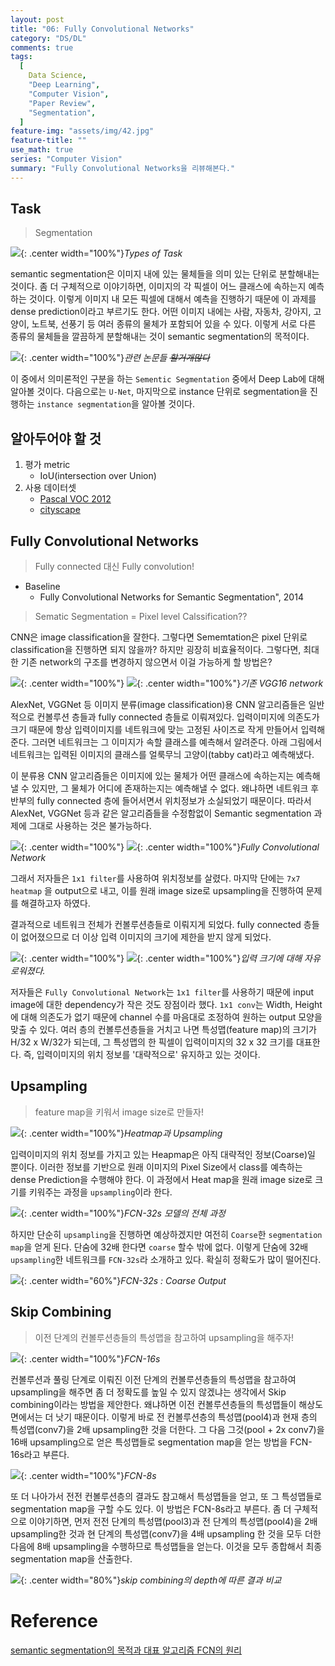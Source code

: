 ```yaml
---
layout: post
title: "06: Fully Convolutional Networks"
category: "DS/DL"
comments: true
tags:
  [
    Data Science,
    "Deep Learning",
    "Computer Vision",
    "Paper Review",
    "Segmentation",
  ]
feature-img: "assets/img/42.jpg"
feature-title: ""
use_math: true
series: "Computer Vision"
summary: "Fully Convolutional Networks을 리뷰해본다."
---
```


## Task

> Segmentation

![](https://img1.daumcdn.net/thumb/R1280x0/?scode=mtistory2&fname=https%3A%2F%2Fblog.kakaocdn.net%2Fdn%2FbLRsBh%2FbtqvFWzSkG4%2FzVFXbcqvOHsbDeQ9NlkTOK%2Fimg.png){: .center width="100%"}_Types of Task_

semantic segmentation은 이미지 내에 있는 물체들을 의미 있는 단위로 분할해내는 것이다. 좀 더 구체적으로 이야기하면, 이미지의 각 픽셀이 어느 클래스에 속하는지 예측하는 것이다. 이렇게 이미지 내 모든 픽셀에 대해서 예측을 진행하기 때문에 이 과제를 dense prediction이라고 부르기도 한다. 어떤 이미지 내에는 사람, 자동차, 강아지, 고양이, 노트북, 선풍기 등 여러 종류의 물체가 포함되어 있을 수 있다. 이렇게 서로 다른 종류의 물체들을 깔끔하게 분할해내는 것이 semantic segmentation의 목적이다.

![](https://image.slidesharecdn.com/pr045deeplabsemanticsegmentation-171105113047/95/pr045-deep-labsemanticsegmentation-6-638.jpg?cb=1509881698){: .center width="100%"}_관련 논문들 ~~할거개많다~~_

이 중에서 의미론적인 구분을 하는 `Sementic Segmentation` 중에서 Deep Lab에 대해 알아볼 것이다. 다음으로는 `U-Net`, 마지막으로 instance 단위로 segmentation을 진행하는 `instance segmentation`을 알아볼 것이다.

## 알아두어야 할 것

1. 평가 metric
   - IoU(intersection over Union)
2. 사용 데이터셋
   - [Pascal VOC 2012](https://pjreddie.com/projects/pascal-voc-dataset-mirror/)
   - [cityscape](https://pjreddie.com/projects/pascal-voc-dataset-mirror/)

## Fully Convolutional Networks

> Fully connected 대신 Fully convolution!

- Baseline
  - Fully Convolutional Networks for Semantic Segmentation", 2014

> Sematic Segmentation = Pixel level Calssification??

CNN은 image classification을 잘한다. 그렇다면 Sememtation은 pixel 단위로 classification을 진행하면 되지 않을까? 하지만 굉장히 비효율적이다. 그렇다면, 최대한 기존 network의 구조를 변경하지 않으면서 이걸 가능하게 할 방법은?

![](https://image.slidesharecdn.com/pr045deeplabsemanticsegmentation-171105113047/95/pr045-deep-labsemanticsegmentation-17-638.jpg?cb=1509881698){: .center width="100%"}
![](https://img1.daumcdn.net/thumb/R1280x0/?scode=mtistory2&fname=https%3A%2F%2Fblog.kakaocdn.net%2Fdn%2FdYXtID%2FbtqvFhyuhNf%2FTf0TfXSNpXZmdbmQMzQRiK%2Fimg.png){: .center width="100%"}_기존 VGG16 network_

AlexNet, VGGNet 등 이미지 분류(image classification)용 CNN 알고리즘들은 일반적으로 컨볼루션 층들과 fully connected 층들로 이뤄져있다. 입력이미지에 의존도가 크기 때문에 항상 입력이미지를 네트워크에 맞는 고정된 사이즈로 작게 만들어서 입력해준다. 그러면 네트워크는 그 이미지가 속할 클래스를 예측해서 알려준다. 아래 그림에서 네트워크는 입력된 이미지의 클래스를 얼룩무늬 고양이(tabby cat)라고 예측해냈다.

이 분류용 CNN 알고리즘들은 이미지에 있는 물체가 어떤 클래스에 속하는지는 예측해낼 수 있지만, 그 물체가 어디에 존재하는지는 예측해낼 수 없다. 왜냐하면 네트워크 후반부의 fully connected 층에 들어서면서 위치정보가 소실되었기 때문이다. 따라서 AlexNet, VGGNet 등과 같은 알고리즘들을 수정함없이 Semantic segmentation 과제에 그대로 사용하는 것은 불가능하다.

![](https://image.slidesharecdn.com/pr045deeplabsemanticsegmentation-171105113047/95/pr045-deep-labsemanticsegmentation-19-638.jpg?cb=1509881698){: .center width="100%"}
![](https://img1.daumcdn.net/thumb/R1280x0/?scode=mtistory2&fname=https%3A%2F%2Fblog.kakaocdn.net%2Fdn%2FcSbIVE%2FbtqvI5YqCii%2Fk6AP2w27BjDtdEQYKgu5Tk%2Fimg.png){: .center width="100%"}_Fully Convolutional Network_

그래서 저자들은 `1x1 filter`를 사용하여 위치정보를 살렸다. 마지막 단에는 `7x7 heatmap` 을 output으로 내고, 이를 원래 image size로 upsampling을 진행하여 문제를 해결하고자 하였다.

결과적으로 네트워크 전체가 컨볼루션층들로 이뤄지게 되었다. fully connected 층들이 없어졌으므로 더 이상 입력 이미지의 크기에 제한을 받지 않게 되었다.

![](https://image.slidesharecdn.com/pr045deeplabsemanticsegmentation-171105113047/95/pr045-deep-labsemanticsegmentation-20-638.jpg?cb=1509881698){: .center width="100%"}
![](https://img1.daumcdn.net/thumb/R1280x0/?scode=mtistory2&fname=https%3A%2F%2Fblog.kakaocdn.net%2Fdn%2FbFIfAW%2FbtqvHhd0D3s%2FFIyW7ZKEzL1DFOjk0EfFA1%2Fimg.png){: .center width="100%"}_입력 크기에 대해 자유로워졌다._

저자들은 `Fully Convolutional Network`는 `1x1 filter`를 사용하기 때문에 input image에 대한 dependency가 작은 것도 장점이라 했다. `1x1 conv`는 Width, Height에 대해 의존도가 없기 때문에 channel 수를 마음대로 조정하여 원하는 output 모양을 맞출 수 있다. 여러 층의 컨볼루션층들을 거치고 나면 특성맵(feature map)의 크기가 H/32 x W/32가 되는데, 그 특성맵의 한 픽셀이 입력이미지의 32 x 32 크기를 대표한다. 즉, 입력이미지의 위치 정보를 '대략적으로' 유지하고 있는 것이다.

## Upsampling

> feature map을 키워서 image size로 만들자!

![](https://img1.daumcdn.net/thumb/R1280x0/?scode=mtistory2&fname=https%3A%2F%2Fblog.kakaocdn.net%2Fdn%2Fc2rRKu%2FbtqvFhluGR4%2FL0t8Da4wcUNJzkxPmzH6tk%2Fimg.jpg){: .center width="100%"}_Heatmap과 Upsampling_

입력이미지의 위치 정보를 가지고 있는 Heapmap은 아직 대략적인 정보(Coarse)일 뿐이다. 이러한 정보를 기반으로 원래 이미지의 Pixel Size에서 class를 예측하는 dense Prediction을 수행해야 한다. 이 과정에서 Heat map을 원래 image size로 크기를 키워주는 과정을 `upsampling`이라 한다.

![](https://img1.daumcdn.net/thumb/R1280x0/?scode=mtistory2&fname=https%3A%2F%2Fblog.kakaocdn.net%2Fdn%2FbwdTpY%2FbtqvHixmi52%2FBq3qFblKq2M59qH3DTQ6Xk%2Fimg.jpg){: .center width="100%"}_FCN-32s 모델의 전체 과정_

하지만 단순히 `upsampling`을 진행하면 예상하겠지만 여전히 `Coarse`한 `segmentation map`을 얻게 된다. 단숨에 32배 한다면 `coarse` 할수 밖에 없다. 이렇게 단숨에 32배 `upsampling`한 네트워크를 `FCN-32s`라 소개하고 있다. 확실히 정확도가 많이 떨어진다.

![](https://img1.daumcdn.net/thumb/R1280x0/?scode=mtistory2&fname=https%3A%2F%2Fblog.kakaocdn.net%2Fdn%2Fc8w6Q4%2FbtqvIl8hnlM%2FluT2LiEWwy1s6C6iBLOB9K%2Fimg.png){: .center width="60%"}_FCN-32s : Coarse Output_

## Skip Combining

> 이전 단계의 컨볼루션층들의 특성맵을 참고하여 upsampling을 해주자!

![](https://img1.daumcdn.net/thumb/R1280x0/?scode=mtistory2&fname=https%3A%2F%2Fblog.kakaocdn.net%2Fdn%2FIGdNu%2FbtqvIlt4uDG%2FfcPrxA9rRuGSK0k7urG1SK%2Fimg.jpg){: .center width="100%"}_FCN-16s_

컨볼루션과 풀링 단계로 이뤄진 이전 단계의 컨볼루션층들의 특성맵을 참고하여 upsampling을 해주면 좀 더 정확도를 높일 수 있지 않겠냐는 생각에서 Skip combining이라는 방법을 제안한다. 왜냐하면 이전 컨볼루션층들의 특성맵들이 해상도 면에서는 더 낫기 때문이다. 이렇게 바로 전 컨볼루션층의 특성맵(pool4)과 현재 층의 특성맵(conv7)을 2배 upsampling한 것을 더한다. 그 다음 그것(pool + 2x conv7)을 16배 upsampling으로 얻은 특성맵들로 segmentation map을 얻는 방법을 FCN-16s라고 부른다.

![](https://img1.daumcdn.net/thumb/R1280x0/?scode=mtistory2&fname=https%3A%2F%2Fblog.kakaocdn.net%2Fdn%2FcUvGlz%2FbtqvJ6CMaea%2FmhXVZg7xJk9rEdLR7KRgWk%2Fimg.jpg){: .center width="100%"}_FCN-8s_

또 더 나아가서 전전 컨볼루션층의 결과도 참고해서 특성맵들을 얻고, 또 그 특성맵들로 segmentation map을 구할 수도 있다. 이 방법은 FCN-8s라고 부른다. 좀 더 구체적으로 이야기하면, 먼저 전전 단계의 특성맵(pool3)과 전 단계의 특성맵(pool4)을 2배 upsampling한 것과 현 단계의 특성맵(conv7)을 4배 upsampling 한 것을 모두 더한 다음에 8배 upsampling을 수행하므로 특성맵들을 얻는다. 이것을 모두 종합해서 최종 segmentation map을 산출한다.

![](https://img1.daumcdn.net/thumb/R1280x0/?scode=mtistory2&fname=https%3A%2F%2Fblog.kakaocdn.net%2Fdn%2FpU9Xh%2FbtqvGCXt7hJ%2FyFa9DNVZi99eGvVoBXut8k%2Fimg.png){: .center width="80%"}_skip combining의 depth에 따른 결과 비교_

# Reference

[semantic segmentation의 목적과 대표 알고리즘 FCN의 원리](https://bskyvision.com/491)
